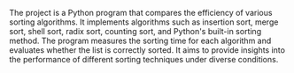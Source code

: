 The project is a Python program that compares the efficiency of various sorting algorithms. It implements algorithms such as insertion sort, merge sort, shell sort, radix sort, counting sort, and Python's built-in sorting method. The program measures the sorting time for each algorithm and evaluates whether the list is correctly sorted. It aims to provide insights into the performance of different sorting techniques under diverse conditions.
